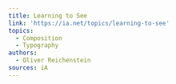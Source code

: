 ```yaml
---
title: Learning to See
link: 'https://ia.net/topics/learning-to-see'
topics:
  - Composition
  - Typography
authors:
  - Oliver Reichenstein
sources: iA
---
```

